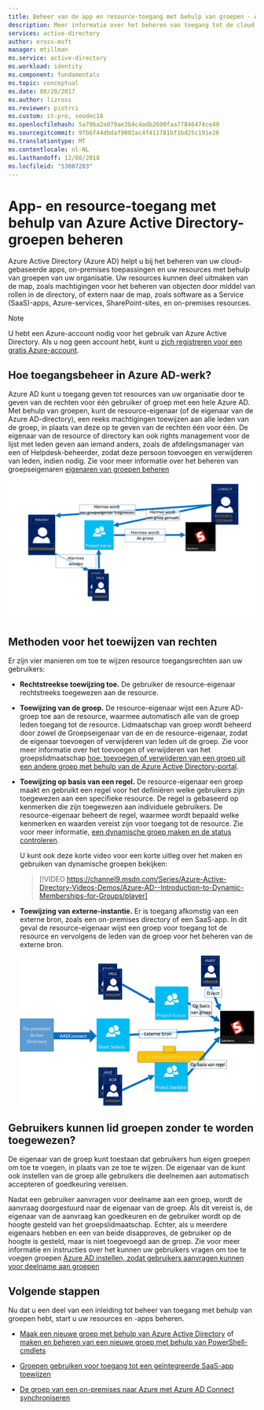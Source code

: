 ```yaml
---
title: Beheer van de app en resource-toegang met behulp van groepen - Azure Active Directory | Microsoft Docs
description: Meer informatie over het beheren van toegang tot de cloud gebaseerde apps, on-premises toepassingen en bronnen met behulp van Azure Active Directory-groepen van uw organisatie.
services: active-directory
author: eross-msft
manager: mtillman
ms.service: active-directory
ms.workload: identity
ms.component: fundamentals
ms.topic: conceptual
ms.date: 08/28/2017
ms.author: lizross
ms.reviewer: piotrci
ms.custom: it-pro, seodec18
ms.openlocfilehash: 5a706a2a879ae3b4c4adb2690faa77846474ce49
ms.sourcegitcommit: 9fb6f44dbdaf9002ac4f411781bf1bd25c191e26
ms.translationtype: MT
ms.contentlocale: nl-NL
ms.lasthandoff: 12/08/2018
ms.locfileid: "53087283"
---
```

# <a name="manage-app-and-resource-access-using-azure-active-directory-groups"></a>App- en resource-toegang met behulp van Azure Active Directory-groepen beheren
Azure Active Directory (Azure AD) helpt u bij het beheren van uw cloud-gebaseerde apps, on-premises toepassingen en uw resources met behulp van groepen van uw organisatie. Uw resources kunnen deel uitmaken van de map, zoals machtigingen voor het beheren van objecten door middel van rollen in de directory, of extern naar de map, zoals software as a Service (SaaS)-apps, Azure-services, SharePoint-sites, en on-premises resources.

>[!NOTE]
>U hebt een Azure-account nodig voor het gebruik van Azure Active Directory. Als u nog geen account hebt, kunt u [zich registreren voor een gratis Azure-account](https://azure.microsoft.com/free/).

## <a name="how-does-access-management-in-azure-ad-work"></a>Hoe toegangsbeheer in Azure AD-werk?
Azure AD kunt u toegang geven tot resources van uw organisatie door te geven van de rechten voor één gebruiker of groep met een hele Azure AD. Met behulp van groepen, kunt de resource-eigenaar (of de eigenaar van de Azure AD-directory), een reeks machtigingen toewijzen aan alle leden van de groep, in plaats van deze op te geven van de rechten één voor één. De eigenaar van de resource of directory kan ook rights management voor de lijst met leden geven aan iemand anders, zoals de afdelingsmanager van een of Helpdesk-beheerder, zodat deze persoon toevoegen en verwijderen van leden, indien nodig. Zie voor meer informatie over het beheren van groepseigenaren [eigenaren van groepen beheren](active-directory-accessmanagement-managing-group-owners.md)

![Schema van toegangsbeheer in Azure Active Directory](./media/active-directory-manage-groups/active-directory-access-management-works.png)

## <a name="ways-to-assign-access-rights"></a>Methoden voor het toewijzen van rechten
Er zijn vier manieren om toe te wijzen resource toegangsrechten aan uw gebruikers:

- **Rechtstreekse toewijzing toe.** De gebruiker de resource-eigenaar rechtstreeks toegewezen aan de resource.

- **Toewijzing van de groep.** De resource-eigenaar wijst een Azure AD-groep toe aan de resource, waarmee automatisch alle van de groep leden toegang tot de resource. Lidmaatschap van groep wordt beheerd door zowel de Groepseigenaar van de en de resource-eigenaar, zodat de eigenaar toevoegen of verwijderen van leden uit de groep. Zie voor meer informatie over het toevoegen of verwijderen van het groepslidmaatschap [hoe: toevoegen of verwijderen van een groep uit een andere groep met behulp van de Azure Active Directory-portal](active-directory-groups-membership-azure-portal.md). 

- **Toewijzing op basis van een regel.** De resource-eigenaar een groep maakt en gebruikt een regel voor het definiëren welke gebruikers zijn toegewezen aan een specifieke resource. De regel is gebaseerd op kenmerken die zijn toegewezen aan individuele gebruikers. De resource-eigenaar beheert de regel, waarmee wordt bepaald welke kenmerken en waarden vereist zijn voor toegang tot de resource. Zie voor meer informatie, [een dynamische groep maken en de status controleren](../users-groups-roles/groups-create-rule.md).

    U kunt ook deze korte video voor een korte uitleg over het maken en gebruiken van dynamische groepen bekijken:

    >[!VIDEO https://channel9.msdn.com/Series/Azure-Active-Directory-Videos-Demos/Azure-AD--Introduction-to-Dynamic-Memberships-for-Groups/player]

- **Toewijzing van externe-instantie.** Er is toegang afkomstig van een externe bron, zoals een on-premises directory of een SaaS-app. In dit geval de resource-eigenaar wijst een groep voor toegang tot de resource en vervolgens de leden van de groep voor het beheren van de externe bron.

   ![Schema van toegangsbeheer](./media/active-directory-manage-groups/access-management-overview.png)

## <a name="can-users-join-groups-without-being-assigned"></a>Gebruikers kunnen lid groepen zonder te worden toegewezen?
De eigenaar van de groep kunt toestaan dat gebruikers hun eigen groepen om toe te voegen, in plaats van ze toe te wijzen. De eigenaar van de kunt ook instellen van de groep alle gebruikers die deelnemen aan automatisch accepteren of goedkeuring vereisen.

Nadat een gebruiker aanvragen voor deelname aan een groep, wordt de aanvraag doorgestuurd naar de eigenaar van de groep. Als dit vereist is, de eigenaar van de aanvraag kan goedkeuren en de gebruiker wordt op de hoogte gesteld van het groepslidmaatschap. Echter, als u meerdere eigenaars hebben en een van beide disapproves, de gebruiker op de hoogte is gesteld, maar is niet toegevoegd aan de groep. Zie voor meer informatie en instructies over het kunnen uw gebruikers vragen om toe te voegen groepen [Azure AD instellen, zodat gebruikers aanvragen kunnen voor deelname aan groepen](../users-groups-roles/groups-self-service-management.md)

## <a name="next-steps"></a>Volgende stappen
Nu dat u een deel van een inleiding tot beheer van toegang met behulp van groepen hebt, start u uw resources en -apps beheren.

- [Maak een nieuwe groep met behulp van Azure Active Directory](active-directory-groups-create-azure-portal.md) of [maken en beheren van een nieuwe groep met behulp van PowerShell-cmdlets](../users-groups-roles/groups-settings-v2-cmdlets.md)

- [Groepen gebruiken voor toegang tot een geïntegreerde SaaS-app toewijzen](../users-groups-roles/groups-saasapps.md)

- [De groep van een on-premises naar Azure met Azure AD Connect synchroniseren](../hybrid/whatis-hybrid-identity.md)